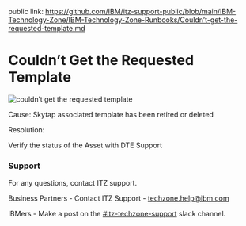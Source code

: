 public link: https://github.com/IBM/itz-support-public/blob/main/IBM-Technology-Zone/IBM-Technology-Zone-Runbooks/Couldn’t-get-the-requested-template.md

# Couldn’t Get the Requested Template

![couldn’t get the requested template](https://github.com/IBM/itz-support-public/blob/main/IBM-Technology-Zone/IBM-Technology-Zone-Runbooks/Images/couldn%25u2019t%20get%20the%20requested%20template.png)

Cause: Skytap associated template has been retired or deleted

Resolution:

Verify the status of the Asset with DTE Support

### Support

For any questions, contact ITZ support.

Business Partners - Contact ITZ Support - techzone.help@ibm.com

IBMers - Make a post on the [#itz-techzone-support](https://ibm-dte.slack.com/archives/C0124J683GW) slack channel.

